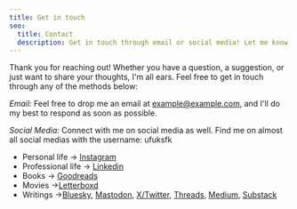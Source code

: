 ```yaml
---
title: Get in touch
seo:
  title: Contact
  description: Get in touch through email or social media! Let me know how I can help.
---
```


Thank you for reaching out! Whether you have a question, a suggestion, or just want to share your thoughts, I'm all ears. Feel free to get in touch through any of the methods below:

_Email:_
Feel free to drop me an email at [example@example.com](mailto:example@example.com), and I'll do my best to respond as soon as possible.

_Social Media:_
Connect with me on social media as well. Find me on almost all social medias with the username: ufuksfk

- Personal life -> [Instagram](https://www.instagram.com/ufuksfk/)
- Professional life -> [Linkedin](https://linkedin.com/in/ufuksfk)
- Books -> [Goodreads](https://goodreads.com/ufuksfk)
- Movies ->[Letterboxd](https://letterboxd.com/ufuksfk/)
- Writings ->[Bluesky](https://bsky.app/profile/ufuksfk.bsky.social), [Mastodon](https://mastodon.social/@ufuksfk), [X/Twitter](https://x.com/ufuksfk), [Threads](https://www.threads.com/@ufuksfk), [Medium](https://medium.com/@ufuksfk), [Substack](https://substack.com/@ufuksfk)
